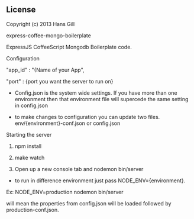
## License 

Copyright (c) 2013 Hans Gill

express-coffee-mongo-boilerplate

ExpressJS  CoffeeScript Mongodb Boilerplate code.

Configuration

"app_id" : "{Name of your App",

"port" : {port you want the server to run on}

* Config.json is the system wide settings. If you have more than one environment then that environment file will supercede the same setting in config.json

* to make changes to configuration you can update two files.
  env/{environment}-conf.json or config.json


Starting the server

1) npm install

2) make watch

3) Open up a new console tab and nodemon bin/server

  * to run in difference environment just pass NODE_ENV={environment}.
  
  Ex: NODE_ENV=production nodemon bin/server

  will mean the properties from config.json will be loaded followed by production-conf.json.




